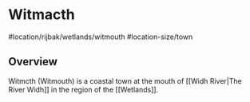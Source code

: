 # Witmacth
#location/rijbak/wetlands/witmouth #location-size/town

## Overview
Witmcth (Witmouth) is a coastal town at the mouth of [[Widh River|The River Widh]] in the region of the [[Wetlands]].

